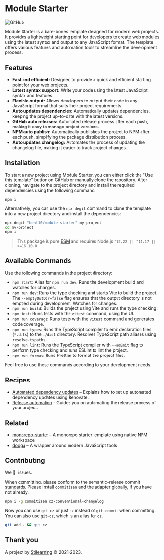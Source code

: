 <!-- Make sure you overwrite all the contents of this readme file with yours on your real project! -->

<!-- [![GitHub Workflow Status](https://img.shields.io/github/workflow/status/bent10/module-starter/Release?style=flat-square)](https://github.com/bent10/module-starter/actions/workflows/release.yml) -->

# Module Starter

![GitHub](https://img.shields.io/github/license/bent10/module-starter)

Module Starter is a bare-bones template designed for modern web projects. It provides a lightweight starting point for developers to create web modules using the latest syntax and output to any JavaScript format. The template offers various features and automation tools to streamline the development process.

## Features

- **Fast and efficient:** Designed to provide a quick and efficient starting point for your web projects.
- **Latest syntax support:** Write your code using the latest JavaScript syntax and features.
- **Flexible output:** Allows developers to output their code in any JavaScript format that suits their project requirements.
- **Auto updates dependencies:** Automatically updates dependencies, keeping the project up-to-date with the latest versions.
- **GitHub auto releases:** Automated release process after each push, making it easy to manage project versions.
- **NPM auto publish:** Automatically publishes the project to NPM after each push, simplifying the package distribution process.
- **Auto updates changelog:** Automates the process of updating the changelog file, making it easier to track project changes.

## Installation

To start a new project using Module Starter, you can either click the "Use this template" button on GitHub or manually clone the repository. After cloning, navigate to the project directory and install the required dependencies using the following command:

```bash
npm i
```

Alternatively, you can use the `npx degit` command to clone the template into a new project directory and install the dependencies:

```bash
npx degit "bent10/module-starter" my-project
cd my-project
npm i
```

> This package is pure [ESM](https://gist.github.com/sindresorhus/a39789f98801d908bbc7ff3ecc99d99c) and requires Node.js `^12.22 || ^14.17 || >=16.10.0`

## Available Commands

Use the following commands in the project directory:

- `npm start`: Alias for `npm run dev`. Runs the development build and watches for changes.
- `npm run dev`: Runs the type checking and starts Vite to build the project. The `--emptyOutDir=false` flag ensures that the output directory is not emptied during development. Watches for changes.
- `npm run build`: Builds the project using Vite and runs the type checking.
- `npm test`: Runs tests with the `vitest` command, using the UI.
- `npm run coverage`: Runs tests with the `vitest` command and generates code coverage.
- `npm run types`: Runs the TypeScript compiler to emit declaration files (`*.d.ts`) to the `./dist` directory. Resolves TypeScript path aliases using `resolve-tspaths`.
- `npm run lint`: Runs the TypeScript compiler with `--noEmit` flag to perform type checking and runs ESLint to lint the project.
- `npm run format`: Runs Prettier to format the project files.

Feel free to use these commands according to your development needs.

## Recipes

- [Automated dependency updates](.github/recipes/setup-renovate.md) – Explains how to set up automated dependency updates using Renovate.
- [Release automation](.github/recipes/release-automation.md) - Guides you on automating the release process of your project.

## Related

- [monorepo-starter](https://github.com/bent10/monorepo-starter) – A monorepo starter template using native NPM workspace
- [doogu](https://github.com/bent10/doogu) – A wrapper around modern JavaScript tools

## Contributing

We 💛&nbsp; issues.

When committing, please conform to [the semantic-release commit standards](https://www.conventionalcommits.org/). Please install `commitizen` and the adapter globally, if you have not already.

```bash
npm i -g commitizen cz-conventional-changelog
```

Now you can use `git cz` or just `cz` instead of `git commit` when committing. You can also use `git-cz`, which is an alias for `cz`.

```bash
git add . && git cz
```

## Thank you

A project by [Stilearning](https://stilearning.com) &copy; 2021-2023.
